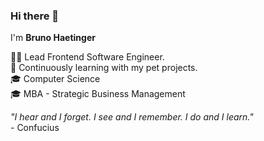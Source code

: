 ### Hi there 👋

I'm **Bruno Haetinger**<br/>



👨‍💻 Lead Frontend Software Engineer.<br/>
🔭 Continuously learning with my pet projects.<br/>
🎓 Computer Science<br/>
🎓 MBA - Strategic Business Management

*"I hear and I forget. I see and I remember. I do and I learn."*<br/> - Confucius


<!--
**brunohaetinger/brunohaetinger** is a ✨ _special_ ✨ repository because its `README.md` (this file) appears on your GitHub profile.

Here are some ideas to get you started:

- 🔭 I’m currently working on ...
- 🌱 I’m currently learning ...
- 👯 I’m looking to collaborate on ...
- 🤔 I’m looking for help with ...
- 💬 Ask me about ...
- 📫 How to reach me: ...
- 😄 Pronouns: ...
- ⚡ Fun fact: ...
-->
